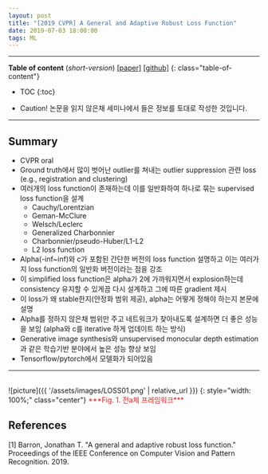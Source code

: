 ```yaml
---
layout: post
title: "[2019 CVPR] A General and Adaptive Robust Loss Function"
date: 2019-07-03 18:00:00
tags: ML 
---
```


<!--more-->

---

**Table of content** (*short-version*)
[[paper]](http://openaccess.thecvf.com/content_CVPR_2019/papers/Barron_A_General_and_Adaptive_Robust_Loss_Function_CVPR_2019_paper.pdf) [[github]](https://github.com/google-research/google-research/tree/master/robust_loss)
{: class="table-of-content"}
* TOC
{:toc}

- Caution! 논문을 읽지 않은채 세미나에서 들은 정보를 토대로 작성한 것입니다.

---

## Summary

- CVPR oral
- Ground truth에서 많이 벗어난 outlier를 쳐내는 outlier suppression 관련 loss (e.g., registration and clustering)
- 여러개의 loss function이 존재하는데 이를 일반화하여 하나로 묶는 supervised loss function을 설계
  - Cauchy/Lorentzian
  - Geman-McClure
  - Welsch/Leclerc
  - Generalized Charbonnier
  - Charbonnier/pseudo-Huber/L1-L2
  - L2 loss function
- Alpha(-inf~inf)와 c가 포함된 간단한 버전의 loss function 설명하고 이는 여러가지 loss function의 일반화 버전이라는 점을 강조
- 이 simplified loss function은 alpha가 2에 가까워지면서 explosion하는데 consistency 유지할 수 있게끔 다시 설계하고 그에 따른 gradient 제시
- 이 loss가 왜 stable한지(안정화 범위 제공), alpha는 어떻게 정해야 하는지 본문에 설명
- Alpha를 정하지 않은채 범위만 주고 네트워크가 찾아내도록 설계하면 더 좋은 성능을 보임 (alpha와 c를 iterative 하게 업데이트 하는 방식)
- Generative image synthesis와 unsupervised monocular depth estimation과 같은 학습기반 분야에서 높은 성능 향상 보임
- Tensorflow/pytorch에서 모델화가 되어있음

---

<br/>
![picture]({{ '/assets/images/LOSS01.png' | relative_url }})
{: style="width: 100%;" class="center"}
<span style="color: #e01f1f;">***Fig. 1. 전a체 프레임워크***</span>

## References

[1] Barron, Jonathan T. "A general and adaptive robust loss function." Proceedings of the IEEE Conference on Computer Vision and Pattern Recognition. 2019.

